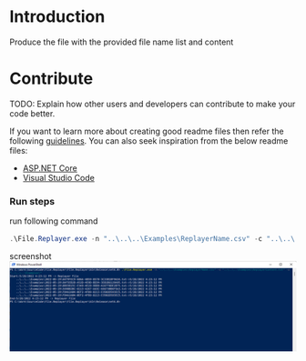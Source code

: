 ﻿# Introduction 
Produce the file with the provided file name list and content
# Contribute
TODO: Explain how other users and developers can contribute to make your code better.

If you want to learn more about creating good readme files then refer the following [guidelines](https://docs.microsoft.com/en-us/azure/devops/repos/git/create-a-readme?view=azure-devops). You can also seek inspiration from the below readme files:
- [ASP.NET Core](https://github.com/aspnet/Home)
- [Visual Studio Code](https://github.com/Microsoft/vscode)

### Run steps

run following command 

```powershell & command
.\File.Replayer.exe -n "..\..\..\Examples\ReplayerName.csv" -c "..\..\..\Examples\ReplayerContent.txt" -o "..\..\..\Examples"
```

screenshot
![avatar](/File.Replayer/screenshot.png)
